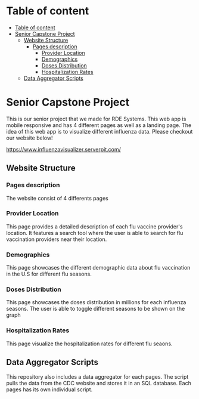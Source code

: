 
# Table of content

- [Table of content](#table-of-content)
- [Senior Capstone Project](#senior-capstone-project)
  - [Website Structure](#website-structure)
    - [Pages description](#pages-description)
      - [Provider Location](#provider-location)
      - [Demographics](#demographics)
      - [Doses Distribution](#doses-distribution)
      - [Hospitalization Rates](#hospitalization-rates)
  - [Data Aggregator Scripts](#data-aggregator-scripts)


# Senior Capstone Project

This is our senior project that we made for RDE Systems. This web app is mobile responsive and has 4 different pages as well as a landing page. The idea of this web app is to visualize different influenza data. Please checkout our website below!

https://www.influenzavisualizer.serverpit.com/

## Website Structure  

### Pages description  

 The website consist of 4 differents pages

### Provider Location

This page provides a detailed description of each flu vaccine provider's location. It features a search tool where the user is able to search for flu vaccination providers near their location.  

### Demographics

This page showcases the different demographic data about flu vaccination in the U.S for different flu seasons.

### Doses Distribution

This page showcases the doses distribution in millions for each influenza seasons. The user is able to toggle different seasons to be shown on the graph

### Hospitalization Rates  

This page visualize the hospitalization rates for different flu seaons.  

## Data Aggregator Scripts  

This repository also includes a data aggregator for each pages. The script pulls the data from the CDC website and stores it in an SQL database. Each pages has its own individual script.  
